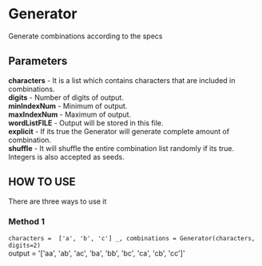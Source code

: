 # Generator
Generate combinations according to the specs

## Parameters

**characters** - It is a list which contains characters that are included in combinations.  
**digits** - Number of digits of output.  
**minIndexNum** - Minimum of output.  
**maxIndexNum** - Maximum of output.  
**wordListFILE** - Output will be stored in this file.  
**explicit** - If its true the Generator will generate complete amount of combination.  
**shuffle** - It will shuffle the entire combination list randomly if its true. Integers is also accepted as seeds.  

## HOW TO USE
There are three ways to use it
### Method 1

`characters =  ['a', 'b', 'c']
_, combinations = Generator(characters, digits=2)`  
output = '['aa', 'ab', 'ac', 'ba', 'bb', 'bc', 'ca', 'cb', 'cc']'



